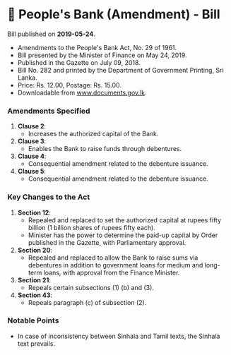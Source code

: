 # 📄  People's Bank (Amendment) - Bill

Bill published on **2019-05-24**.

- Amendments to the People's Bank Act, No. 29 of 1961.
- Bill presented by the Minister of Finance on May 24, 2019.
- Published in the Gazette on July 09, 2018.
- Bill No. 282 and printed by the Department of Government Printing, Sri Lanka.
- Price: Rs. 12.00, Postage: Rs. 15.00.
- Downloadable from www.documents.gov.lk.

### Amendments Specified
1. **Clause 2**: 
   - Increases the authorized capital of the Bank.
2. **Clause 3**:
   - Enables the Bank to raise funds through debentures.
3. **Clause 4**:
   - Consequential amendment related to the debenture issuance.
4. **Clause 5**:
   - Consequential amendment related to the debenture issuance.

### Key Changes to the Act
1. **Section 12**: 
   - Repealed and replaced to set the authorized capital at rupees fifty billion (1 billion shares of rupees fifty each).
   - Minister has the power to determine the paid-up capital by Order published in the Gazette, with Parliamentary approval.
2. **Section 20**:
   - Repealed and replaced to allow the Bank to raise sums via debentures in addition to government loans for medium and long-term loans, with approval from the Finance Minister.
3. **Section 21**:
   - Repeals certain subsections (1) (b) and (3).
4. **Section 43**:
   - Repeals paragraph (c) of subsection (2).

### Notable Points
- In case of inconsistency between Sinhala and Tamil texts, the Sinhala text prevails.

